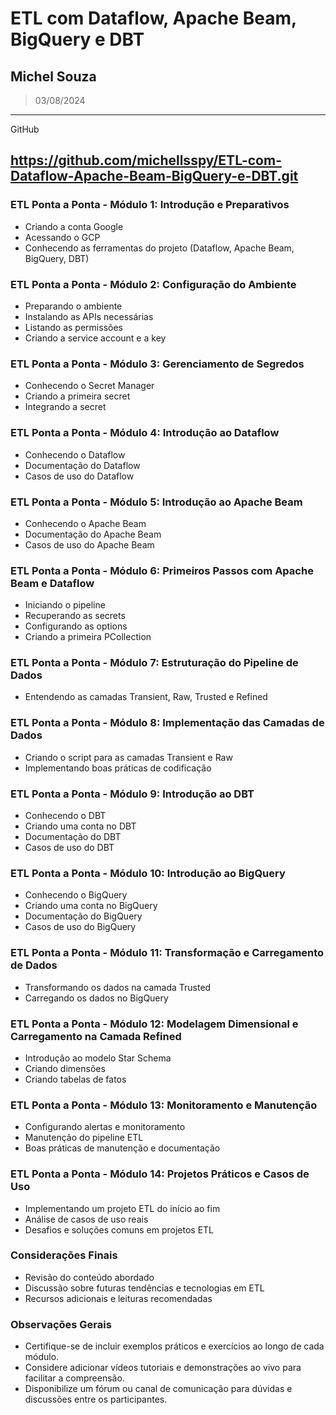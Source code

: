 # ETL com Dataflow, Apache Beam, BigQuery e DBT
## Michel Souza
> 03/08/2024
---
GitHub 

https://github.com/michellsspy/ETL-com-Dataflow-Apache-Beam-BigQuery-e-DBT.git
---

### ETL Ponta a Ponta - Módulo 1: Introdução e Preparativos
- Criando a conta Google
- Acessando o GCP
- Conhecendo as ferramentas do projeto (Dataflow, Apache Beam, BigQuery, DBT)

### ETL Ponta a Ponta - Módulo 2: Configuração do Ambiente
- Preparando o ambiente
- Instalando as APIs necessárias
- Listando as permissões
- Criando a service account e a key

### ETL Ponta a Ponta - Módulo 3: Gerenciamento de Segredos
- Conhecendo o Secret Manager
- Criando a primeira secret
- Integrando a secret

### ETL Ponta a Ponta - Módulo 4: Introdução ao Dataflow
- Conhecendo o Dataflow
- Documentação do Dataflow
- Casos de uso do Dataflow

### ETL Ponta a Ponta - Módulo 5: Introdução ao Apache Beam
- Conhecendo o Apache Beam
- Documentação do Apache Beam
- Casos de uso do Apache Beam

### ETL Ponta a Ponta - Módulo 6: Primeiros Passos com Apache Beam e Dataflow
- Iniciando o pipeline
- Recuperando as secrets
- Configurando as options
- Criando a primeira PCollection

### ETL Ponta a Ponta - Módulo 7: Estruturação do Pipeline de Dados
- Entendendo as camadas Transient, Raw, Trusted e Refined

### ETL Ponta a Ponta - Módulo 8: Implementação das Camadas de Dados
- Criando o script para as camadas Transient e Raw
- Implementando boas práticas de codificação

### ETL Ponta a Ponta - Módulo 9: Introdução ao DBT
- Conhecendo o DBT
- Criando uma conta no DBT
- Documentação do DBT
- Casos de uso do DBT

### ETL Ponta a Ponta - Módulo 10: Introdução ao BigQuery
- Conhecendo o BigQuery
- Criando uma conta no BigQuery
- Documentação do BigQuery
- Casos de uso do BigQuery

### ETL Ponta a Ponta - Módulo 11: Transformação e Carregamento de Dados
- Transformando os dados na camada Trusted
- Carregando os dados no BigQuery

### ETL Ponta a Ponta - Módulo 12: Modelagem Dimensional e Carregamento na Camada Refined
- Introdução ao modelo Star Schema
- Criando dimensões
- Criando tabelas de fatos

### ETL Ponta a Ponta - Módulo 13: Monitoramento e Manutenção
- Configurando alertas e monitoramento
- Manutenção do pipeline ETL
- Boas práticas de manutenção e documentação

### ETL Ponta a Ponta - Módulo 14: Projetos Práticos e Casos de Uso
- Implementando um projeto ETL do início ao fim
- Análise de casos de uso reais
- Desafios e soluções comuns em projetos ETL

### Considerações Finais
- Revisão do conteúdo abordado
- Discussão sobre futuras tendências e tecnologias em ETL
- Recursos adicionais e leituras recomendadas

### Observações Gerais
- Certifique-se de incluir exemplos práticos e exercícios ao longo de cada módulo.
- Considere adicionar vídeos tutoriais e demonstrações ao vivo para facilitar a compreensão.
- Disponibilize um fórum ou canal de comunicação para dúvidas e discussões entre os participantes.



